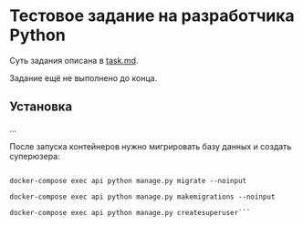 # Тестовое задание на разработчика Python

Суть задания описана в [task.md](task.md).

Задание ещё не выполнено до конца.


## Установка

...

После запуска контейнеров нужно мигрировать базу данных и создать суперюзера:

```docker-compose exec api python manage.py makemigrations --noinput

docker-compose exec api python manage.py migrate --noinput

docker-compose exec api python manage.py makemigrations --noinput

docker-compose exec api python manage.py createsuperuser```